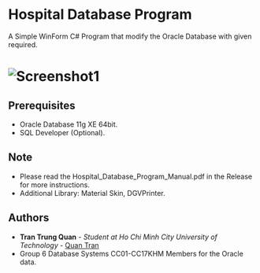 # Hospital Database Program
A Simple WinForm C# Program that modify the Oracle Database with given required.

# ![Screenshot1](https://i.imgur.com/7bvOoev.png)

## Prerequisites
+ Oracle Database 11g XE 64bit.
+ SQL Developer (Optional).

## Note
+ Please read the Hospital_Database_Program_Manual.pdf in the Release for more instructions.
+ Additional Library: Material Skin, DGVPrinter.
## Authors
* **Tran Trung Quan** - *Student at Ho Chi Minh City University of Technology* - [Quan Tran](https://quantrancse.github.io)
* Group 6 Database Systems CC01-CC17KHM Members for the Oracle data.
